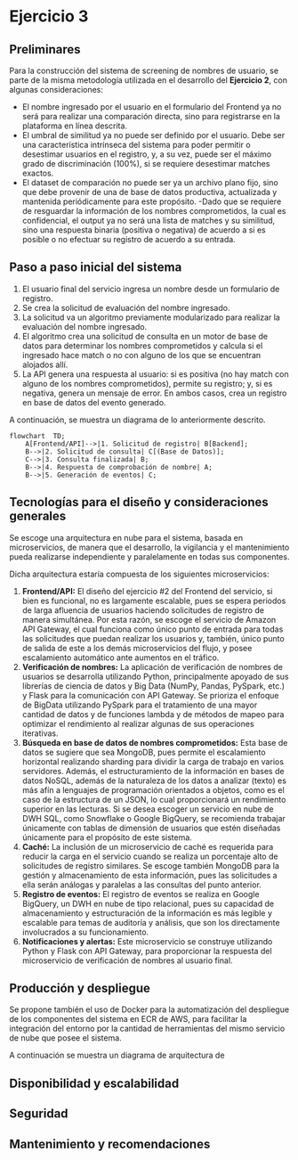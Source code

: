 # Ejercicio 3

## Preliminares

Para la construcción del sistema de screening de nombres de usuario, se parte de la misma metodología utilizada en el desarrollo del **Ejercicio 2**, con algunas consideraciones:

 - El nombre ingresado por el usuario en el formulario del Frontend ya no será para realizar una comparación directa, sino para registrarse en la plataforma en línea descrita.
 - El umbral de similitud ya no puede ser definido por el usuario. Debe ser una característica intrínseca del sistema para poder permitir o desestimar usuarios en el registro, y, a su vez, puede ser el máximo grado de discriminación ($100\%$), si se requiere desestimar matches exactos.
 - El dataset de comparación no puede ser ya un archivo plano fijo, sino que debe provenir de una de base de datos productiva, actualizada y mantenida periódicamente para este propósito.
 -Dado que se requiere de resguardar la información de los nombres comprometidos, la cual es confidencial, el output ya no será una lista de matches y su similitud, sino una respuesta binaria (positiva o negativa) de acuerdo a si es posible o no efectuar su registro de acuerdo a su entrada.

## Paso a paso inicial del sistema

1. El usuario final del servicio ingresa un nombre desde un formulario de registro.
2. Se crea la solicitud de evaluación del nombre ingresado.
3. La solicitud va un algoritmo previamente modularizado para realizar la evaluación del nombre ingresado.
4. El algoritmo crea una solicitud de consulta en un motor de base de datos para determinar los nombres comprometidos y calcula si el ingresado hace match o no con alguno de los que se encuentran alojados allí.
5. La API genera una respuesta al usuario: si es positiva (no hay match con alguno de los nombres comprometidos), permite su registro; y, si es negativa, genera un mensaje de error. En ambos casos, crea un registro en base de datos del evento generado.

A continuación, se muestra un diagrama de lo anteriormente descrito.

```mermaid
flowchart  TD;
	A[Frontend/API]-->|1. Solicitud de registro| B[Backend];
	B-->|2. Solicitud de consulta| C[(Base de Datos)];
	C-->|3. Consulta finalizada| B;
	B-->|4. Respuesta de comprobación de nombre| A;
	B-->|5. Generación de eventos| C;
```

## Tecnologías para el diseño y consideraciones generales

Se escoge una arquitectura en nube para el sistema, basada en microservicios, de manera que el desarrollo, la vigilancia y el mantenimiento pueda realizarse independiente y paralelamente en todas sus componentes.

Dicha arquitectura estaría compuesta de los siguientes microservicios:

1. **Frontend/API:** El diseño del ejercicio #2 del Frontend del servicio, si bien es funcional, no es largamente escalable, pues se espera periodos de larga afluencia de usuarios haciendo solicitudes de registro de manera simultánea. Por esta razón, se escoge el servicio de Amazon API Gateway, el cual funciona como único punto de entrada para todas las solicitudes que puedan realizar los usuarios y, también, único punto de salida de este a los demás microservicios del flujo, y posee escalamiento automático ante aumentos en el tráfico.
2. **Verificación de nombres:** La aplicación de verificación de nombres de usuarios se desarrolla utilizando Python, principalmente apoyado de sus librerías de ciencia de datos y Big Data (NumPy, Pandas, PySpark, etc.) y Flask para la comunicación con API Gateway. Se prioriza el enfoque de BigData utilizando PySpark para el tratamiento de una mayor cantidad de datos y de funciones lambda y de métodos de mapeo para optimizar el rendimiento al realizar algunas de sus operaciones iterativas.
3. **Búsqueda en base de datos de nombres comprometidos:** Esta base de datos se sugiere que sea MongoDB, pues permite el escalamiento horizontal realizando sharding para dividir la carga de trabajo en varios servidores. Además, el estructuramiento de la información en bases de datos NoSQL, además de la naturaleza de los datos a analizar (texto) es más afín a lenguajes de programación orientados a objetos, como es el caso de la estructura de un JSON, lo cual proporcionará un rendimiento superior en las lecturas. Si se desea escoger un servicio en nube de DWH SQL, como Snowflake o Google BigQuery, se recomienda trabajar únicamente con tablas de dimensión de usuarios que estén diseñadas únicamente para el propósito de este sistema.
4. **Caché:** La inclusión de un microservicio de caché es requerida para reducir la carga en el servicio cuando se realiza un porcentaje alto de solicitudes de registro similares. Se escoge también MongoDB para la gestión y almacenamiento de esta información, pues las solicitudes a ella serán análogas y paralelas a las consultas del punto anterior.
5. **Registro de eventos:** El registro de eventos se realiza en Google BigQuery, un DWH en nube de tipo relacional, pues su capacidad de almacenamiento y estructuración de la información es más legible y escalable para temas de auditoría y análisis, que son los directamente involucrados a su funcionamiento.
6. **Notificaciones y alertas:** Este microservicio se construye utilizando Python y Flask con API Gateway, para proporcionar la respuesta del microservicio de verificación de nombres al usuario final.

## Producción y despliegue

Se propone también el uso de Docker para la automatización del despliegue de los componentes del sistema en ECR de AWS, para facilitar la integración del entorno por la cantidad de herramientas del mismo servicio de nube que posee el sistema.

A continuación se muestra un diagrama de arquitectura de

## Disponibilidad y escalabilidad

## Seguridad

## Mantenimiento y recomendaciones